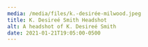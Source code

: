 ```yaml
---
media: /media/files/k.-desirée-milwood.jpeg
title: K. Desireé Smith Headshot
alt: A headshot of K. Desireé Smith
date: 2021-01-21T19:05:00-0500
---
```

